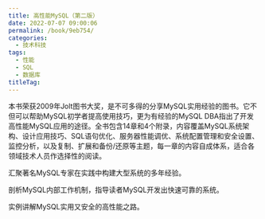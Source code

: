 ```yaml
---
title: 高性能MySQL（第二版）
date: 2022-07-07 09:00:06
permalink: /book/9eb754/
categories:
  - 技术科技
tags:
  - 性能
  - SQL
  - 数据库
titleTag: 
---
```


本书荣获2009年Jolt图书大奖，是不可多得的分享MySQL实用经验的图书。它不但可以帮助MySQL初学者提高使用技巧，更为有经验的MySQL DBA指出了开发高性能MySQL应用的途径。全书包含14章和4个附录，内容覆盖MySQL系统架构、设计应用技巧、SQL语句优化、服务器性能调优、系统配置管理和安全设置、监控分析，以及复制、扩展和备份/还原等主题，每一章的内容自成体系，适合各领域技术人员作选择性的阅读。

汇聚著名MySQL专家在实践中构建大型系统的多年经验。

剖析MySQL内部工作机制，指导读者MySQL开发出快速可靠的系统。

实例讲解MySQL实用又安全的高性能之路。

<!-- more -->

<BookShelf
album="https://cdn.staticaly.com/gh/jonsam-ng/image-hosting@master/oxygen-space/image.180w58h7mx1c.webp"
:pages="556"
link="https://www.aliyundrive.com/s/JZ855pxh9KE"
douban="https://book.douban.com/subject/4241826/"
author="Baron Schwartz / Peter Zaitsev / Vadim Tkachenko / Jeremy D.Zawodny / Arjen Lent / Derek J.Ballin"
publisher="电子工业出版社"
intro="全书包含14章和4个附录，内容覆盖MySQL系统架构、设计应用技巧、SQL语句优化、服务器性能调优、系统配置管理和安全设置、监控分析，以及复制、扩展和备份/还原等主题，每一章的内容自成体系，适合各领域技术人员作选择性的阅读。"
lang="中文"
/>
